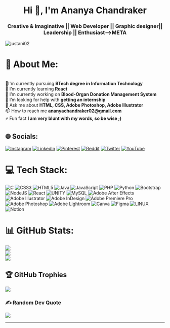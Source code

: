 <h1 align="center">Hi 👋, I'm Ananya Chandraker</h1>
<h3 align="center">Creative & Imaginative || Web Developer || Graphic designer|| Leadership || Enthusiast—>META</h3>

<p align="left"> <img src="https://komarev.com/ghpvc/?username=justani02&label=Profile%20views&color=0e75b6&style=flat" alt="justani02" /> </p>

# 💫 About Me:
 <br>📖I'm currently pursuing **BTech degree in Information Technology**<br>🌱 I’m currently learning **React**<br>🔭 I’m currently working on **Blood-Organ Donation Management System**<br>🤝 I’m looking for help with **getting an internship**<br>💬 Ask me about **HTML, CSS, Adobe Photoshop, Adobe Illustrator**<br>📫 How to reach me **ananyachandraker02@gmail.com**<br>⚡ Fun fact **I am very blunt with my words, so be wise ;)**<br>

## 🌐 Socials:
[![Instagram](https://img.shields.io/badge/Instagram-%23E4405F.svg?logo=Instagram&logoColor=white)](https://instagram.com/just_ani02) [![LinkedIn](https://img.shields.io/badge/LinkedIn-%230077B5.svg?logo=linkedin&logoColor=white)](https://linkedin.com/in/edin.com/in/ananya-chandraker-45329322b/) [![Pinterest](https://img.shields.io/badge/Pinterest-%23E60023.svg?logo=Pinterest&logoColor=white)](https://pinterest.com/https://in.pinterest.com/anichandraker02/) [![Reddit](https://img.shields.io/badge/Reddit-%23FF4500.svg?logo=Reddit&logoColor=white)](https://reddit.com/user/https://www.reddit.com/user/just_ani02) [![Twitter](https://img.shields.io/badge/Twitter-%231DA1F2.svg?logo=Twitter&logoColor=white)](https://twitter.com/https://twitter.com/just_ani02) [![YouTube](https://img.shields.io/badge/YouTube-%23FF0000.svg?logo=YouTube&logoColor=white)](https://youtube.com/@https://www.youtube.com/channel/UCgIMwONuNwsyvRS7IbHdQvw) 

# 💻 Tech Stack:
![C](https://img.shields.io/badge/c-%2300599C.svg?style=flat-square&logo=c&logoColor=white) ![CSS3](https://img.shields.io/badge/css3-%231572B6.svg?style=flat-square&logo=css3&logoColor=white) ![HTML5](https://img.shields.io/badge/html5-%23E34F26.svg?style=flat-square&logo=html5&logoColor=white) ![Java](https://img.shields.io/badge/java-%23ED8B00.svg?style=flat-square&logo=java&logoColor=white) ![JavaScript](https://img.shields.io/badge/javascript-%23323330.svg?style=flat-square&logo=javascript&logoColor=%23F7DF1E) ![PHP](https://img.shields.io/badge/php-%23777BB4.svg?style=flat-square&logo=php&logoColor=white) ![Python](https://img.shields.io/badge/python-3670A0?style=flat-square&logo=python&logoColor=ffdd54) ![Bootstrap](https://img.shields.io/badge/bootstrap-%23563D7C.svg?style=flat-square&logo=bootstrap&logoColor=white) ![NodeJS](https://img.shields.io/badge/node.js-6DA55F?style=flat-square&logo=node.js&logoColor=white) ![React](https://img.shields.io/badge/react-%2320232a.svg?style=flat-square&logo=react&logoColor=%2361DAFB) ![UNITY](https://img.shields.io/badge/Unity-%2320232a.svg?style=flat-square&logo=unity&logoColor=white) ![MySQL](https://img.shields.io/badge/mysql-%2300f.svg?style=flat-square&logo=mysql&logoColor=white) ![Adobe After Effects](https://img.shields.io/badge/Adobe%20After%20Effects-9999FF.svg?style=flat-square&logo=Adobe%20After%20Effects&logoColor=white) ![Adobe Illustrator](https://img.shields.io/badge/adobeillustrator-%23FF9A00.svg?style=flat-square&logo=adobeillustrator&logoColor=white) ![Adobe InDesign](https://img.shields.io/badge/Adobe%20InDesign-49021F?style=flat-square&logo=adobeindesign&logoColor=white) ![Adobe Premiere Pro](https://img.shields.io/badge/Adobe%20Premiere%20Pro-9999FF.svg?style=flat-square&logo=Adobe%20Premiere%20Pro&logoColor=white) ![Adobe Photoshop](https://img.shields.io/badge/adobephotoshop-%2331A8FF.svg?style=flat-square&logo=adobephotoshop&logoColor=white) ![Adobe Lightroom](https://img.shields.io/badge/Adobe%20Lightroom-31A8FF.svg?style=flat-square&logo=Adobe%20Lightroom&logoColor=white) ![Canva](https://img.shields.io/badge/Canva-%2300C4CC.svg?style=flat-square&logo=Canva&logoColor=white) 	![Figma](https://img.shields.io/badge/figma-%23F24E1E.svg?style=flat-square&logo=figma&logoColor=white) ![LINUX](https://img.shields.io/badge/Linux-FCC624?style=flat-square&logo=linux&logoColor=black) ![Notion](https://img.shields.io/badge/Notion-%23000000.svg?style=flat-square&logo=notion&logoColor=white)
# 📊 GitHub Stats:
![](https://github-readme-stats.vercel.app/api?username=justani02&theme=dark&hide_border=true&include_all_commits=false&count_private=true)<br/>
![](https://github-readme-streak-stats.herokuapp.com/?user=justani02&theme=dark&hide_border=true)<br/>
![](https://github-readme-stats.vercel.app/api/top-langs/?username=justani02&theme=dark&hide_border=true&include_all_commits=false&count_private=true&layout=compact)

## 🏆 GitHub Trophies
![](https://github-profile-trophy.vercel.app/?username=justani02&theme=radical&no-frame=true&no-bg=true&margin-w=4)

### ✍️ Random Dev Quote
![](https://quotes-github-readme.vercel.app/api?type=horizontal&theme=radical)

---
